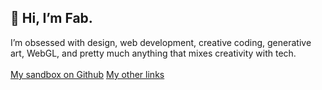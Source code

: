 ## 👋 Hi, I’m Fab.
I’m obsessed with design, web development, creative coding, generative art, WebGL, and pretty much anything that mixes creativity with tech.<br><br>
[My sandbox on Github](https://fabcreative.github.io/)
[My other links](https://linktr.ee/fabioardemagni)

<!---
fabcreative/fabcreative is a ✨ special ✨ repository because its `README.md` (this file) appears on your GitHub profile.
You can click the Preview link to take a look at your changes.
--->

